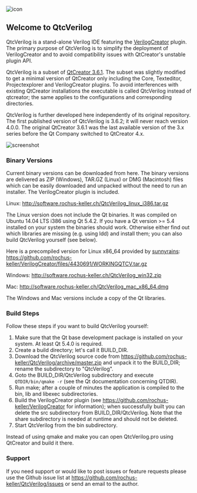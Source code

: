 ![icon](http://software.rochus-keller.ch/VerilogCreator_100.png)
## Welcome to QtcVerilog 

QtcVerilog is a stand-alone Verilog IDE featuring the [VerilogCreator](https://github.com/rochus-keller/VerilogCreator) plugin. The primary purpose of QtcVerilog is to simplify the deployment of VerilogCreator and to avoid compatibility issues with QtCreator's unstable plugin API.

QtcVerilog is a subset of [QtCreator 3.6.1](https://download.qt.io/official_releases/qtcreator/3.6/3.6.1/). The subset was slightly modified to get a minimal version of QtCreator only including the Core, Texteditor, Projectexplorer and VerilogCreator plugins. To avoid interferences with existing QtCreator installations the executable is called QtcVerilog instead of qtcreator; the same applies to the configurations and corresponding directories.

QtcVerilog is further developed here independently of its original repository. The first published version of QtcVerilog is 3.6.2; it will never reach version 4.0.0. The original QtCreator 3.6.1 was the last available version of the 3.x series before the Qt Company switched to QtCreator 4.x.


![screenshot](http://software.rochus-keller.ch/VlCreator_screenshot2.png "VerilogCreator Screenshot")

### Binary Versions

Current binary versions can be downloaded from here. The binary versions are delivered as ZIP (Windows), TAR.GZ (Linux) or DMG (Macintosh) files which can be easily downloaded and unpacked without the need to run an installer. The VerilogCreator plugin is included.

Linux: http://software.rochus-keller.ch/QtcVerilog_linux_i386.tar.gz

The Linux version does not include the Qt binaries. It was compiled on Ubuntu 14.04 LTS i386 using Qt 5.4.2. If you have a Qt version >= 5.4 installed on your system the binaries should work. Otherwise either find out which libraries are missing (e.g. using ldd) and install them; you can also build QtcVerilog yourself (see below).

Here is a precompiled version for Linux x86_64 provided by [sunnyrains](https://github.com/sunnyrains): https://github.com/rochus-keller/VerilogCreator/files/4430691/WORKINGQTCV.tar.gz

Windows: http://software.rochus-keller.ch/QtcVerilog_win32.zip

Mac: http://software.rochus-keller.ch/QtcVerilog_mac_x86_64.dmg

The Windows and Mac versions include a copy of the Qt libraries. 

### Build Steps
Follow these steps if you want to build QtcVerilog yourself:

1. Make sure that the Qt base development package is installed on your system. At least Qt 5.4.0 is required.
1. Create a build directory; let's call it BUILD_DIR.
1. Download the QtcVerilog source code from https://github.com/rochus-keller/QtcVerilog/archive/master.zip and unpack it to the BUILD_DIR; rename the subdirectory to "QtcVerilog".
1. Goto the BUILD_DIR/QtcVerilog subdirectory and execute `QTDIR/bin/qmake -r` (see the Qt documentation concerning QTDIR).
1. Run make; after a couple of minutes the application is compiled to the bin, lib and libexec subdirectories.
1. Build the VerilogCreator plugin (see https://github.com/rochus-keller/VerilogCreator for information); when successfully built you can delete the src subdirectory from BUILD_DIR/QtcVerilog. Note that the share subdirectory is needed at runtime and should not be deleted.
1. Start QtcVerilog from the bin subdirectory.

Instead of using qmake and make you can open QtcVerilog.pro using QtCreator and build it there.

### Support
If you need support or would like to post issues or feature requests please use the Github issue list at https://github.com/rochus-keller/QtcVerilog/issues or send an email to the author.




